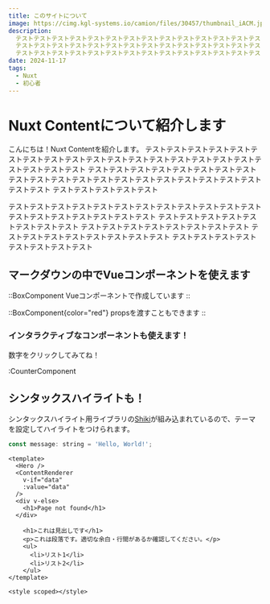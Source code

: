 ```yaml
---
title: このサイトについて
image: https://cimg.kgl-systems.io/camion/files/30457/thumbnail_iACM.jpg?x=1280
description: 
  テストテストテストテストテストテストテストテストテストテストテストテストテストテスト
  テストテストテストテストテストテストテストテストテストテストテストテストテストテスト
  テストテストテストテストテストテストテストテストテストテストテストテストテストテスト
date: 2024-11-17
tags:
  - Nuxt
  - 初心者
---
```


# Nuxt Contentについて紹介します

こんにちは！Nuxt Contentを紹介します。
テストテストテストテストテストテストテストテストテストテストテストテストテストテストテストテストテストテストテストテストテスト
テストテストテストテストテストテストテストテストテストテストテストテストテストテストテストテストテストテストテストテストテストテスト
テストテストテストテストテスト

テストテストテストテストテストテストテストテストテストテストテストテストテストテストテストテストテストテストテスト
テストテストテストテストテストテストテストテスト
テストテストテストテストテストテストテストテスト
テストテストテストテストテストテストテストテスト
テストテストテストテストテストテストテストテスト


## マークダウンの中でVueコンポーネントを使えます

::BoxComponent
Vueコンポーネントで作成しています
::

::BoxComponent{color="red"}
propsを渡すこともできます
::

### インタラクティブなコンポーネントも使えます！

数字をクリックしてみてね！

:CounterComponent

## シンタックスハイライトも！

シンタックスハイライト用ライブラリの[Shiki](https://shiki.style/)が組み込まれているので、テーマを設定してハイライトをつけられます。

```js [aaaa.js] {theme="monokai"}
const message: string = 'Hello, World!';
```

```vue {theme="github-dark"}
<template>
  <Hero />
  <ContentRenderer
    v-if="data"
    :value="data"
  />
  <div v-else>
    <h1>Page not found</h1>
  </div>

    <h1>これは見出しです</h1>
    <p>これは段落です。適切な余白・行間があるか確認してください。</p>
    <ul>
      <li>リスト1</li>
      <li>リスト2</li>
    </ul>
</template>

<style scoped></style>
```